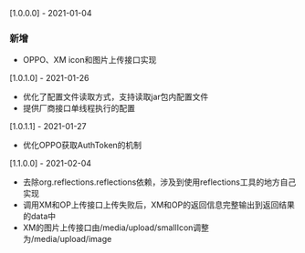 [1.0.0.0] - 2021-01-04

### 新增

* OPPO、XM icon和图片上传接口实现

[1.0.1.0] - 2021-01-26

* 优化了配置文件读取方式，支持读取jar包内配置文件
* 提供厂商接口单线程执行的配置

[1.0.1.1] - 2021-01-27

* 优化OPPO获取AuthToken的机制

[1.1.0.0] - 2021-02-04

* 去除org.reflections.reflections依赖，涉及到使用reflections工具的地方自己实现
* 调用XM和OP上传接口上传失败后，XM和OP的返回信息完整输出到返回结果的data中
* XM的图片上传接口由/media/upload/smallIcon调整为/media/upload/image